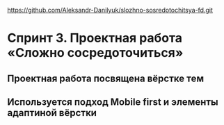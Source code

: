 https://github.com/Aleksandr-Danilyuk/slozhno-sosredotochitsya-fd.git

# Спринт 3. Проектная работа «Сложно сосредоточиться»
## Проектная работа посвящена вёрстке тем 
## Используется подход Mobile first и элементы адаптиной вёрстки

